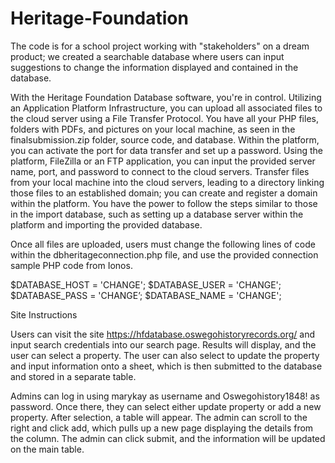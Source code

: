 # Heritage-Foundation



The code is for a school project working with "stakeholders" on a dream product; we created a searchable database where users can input suggestions to change the information displayed and contained in the database.

With the Heritage Foundation Database software, you're in control. Utilizing an Application Platform Infrastructure, you can upload all associated files to the cloud server using a File Transfer Protocol. You have all your PHP files, folders with PDFs, and pictures on your local machine, as seen in the finalsubmission.zip folder, source code, and database. Within the platform, you can activate the port for data transfer and set up a password. Using the platform, FileZilla or an FTP application, you can input the provided server name, port, and password to connect to the cloud servers. Transfer files from your local machine into the cloud servers, leading to a directory linking those files to an established domain; you can create and register a domain within the platform. You have the power to follow the steps similar to those in the import database, such as setting up a database server within the platform and importing the provided database.

Once all files are uploaded, users must change the following lines of code within the dbheritageconnection.php file,  and use the provided connection sample PHP code from Ionos. 

$DATABASE_HOST = 'CHANGE';
$DATABASE_USER = 'CHANGE';
$DATABASE_PASS = 'CHANGE’;
$DATABASE_NAME = 'CHANGE';

Site Instructions

Users can visit the site https://hfdatabase.oswegohistoryrecords.org/ and input search credentials into our search page. Results will display, and the user can select a property. The user can also select to update the property and input information onto a sheet, which is then submitted to the database and stored in a separate table. 

Admins can log in using marykay as username and Oswegohistory1848! as password. Once there, they can select either update property or add a new property. After selection, a table will appear. The admin can scroll to the right and click add, which pulls up a new page displaying the details from the column. The admin can click submit, and the information will be updated on the main table. 



